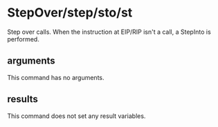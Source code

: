 # StepOver/step/sto/st

Step over calls. When the instruction at EIP/RIP isn't a call, a StepInto is performed.

## arguments

This command has no arguments.

## results

This command does not set any result variables.
